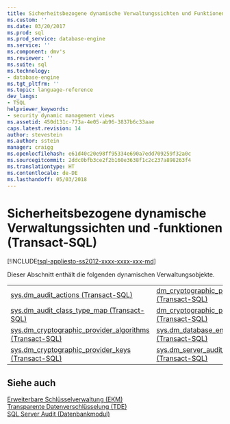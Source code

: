 ```yaml
---
title: Sicherheitsbezogene dynamische Verwaltungssichten und Funktionen (Transact-SQL) | Microsoft Docs
ms.custom: ''
ms.date: 03/20/2017
ms.prod: sql
ms.prod_service: database-engine
ms.service: ''
ms.component: dmv's
ms.reviewer: ''
ms.suite: sql
ms.technology:
- database-engine
ms.tgt_pltfrm: ''
ms.topic: language-reference
dev_langs:
- TSQL
helpviewer_keywords:
- security dynamic management views
ms.assetid: 450d131c-773a-4e05-ab96-3837b6c33aae
caps.latest.revision: 14
author: stevestein
ms.author: sstein
manager: craigg
ms.openlocfilehash: e61d40c20e98ff95334e690a7edd709259f32a0c
ms.sourcegitcommit: 2ddc0bfb3ce2f2b160e3638f1c2c237a898263f4
ms.translationtype: HT
ms.contentlocale: de-DE
ms.lasthandoff: 05/03/2018
---
```

# <a name="security-related-dynamic-management-views-and-functions-transact-sql"></a>Sicherheitsbezogene dynamische Verwaltungssichten und -funktionen (Transact-SQL)
[!INCLUDE[tsql-appliesto-ss2012-xxxx-xxxx-xxx-md](../../includes/tsql-appliesto-ss2012-xxxx-xxxx-xxx-md.md)]

  Dieser Abschnitt enthält die folgenden dynamischen Verwaltungsobjekte.  
  
|||  
|-|-|  
|[sys.dm_audit_actions &#40;Transact-SQL&#41;](../../relational-databases/system-dynamic-management-views/sys-dm-audit-actions-transact-sql.md)|[dm_cryptographic_provider_properties &#40;Transact-SQL&#41;](../../relational-databases/system-dynamic-management-views/sys-dm-cryptographic-provider-properties-transact-sql.md)|  
|[sys.dm_audit_class_type_map &#40;Transact-SQL&#41;](../../relational-databases/system-dynamic-management-views/sys-dm-audit-class-type-map-transact-sql.md)|[dm_cryptographic_provider_sessions &#40;Transact-SQL&#41;](../../relational-databases/system-dynamic-management-views/sys-dm-cryptographic-provider-sessions-transact-sql.md)|  
|[sys.dm_cryptographic_provider_algorithms &#40;Transact-SQL&#41;](../../relational-databases/system-dynamic-management-views/sys-dm-cryptographic-provider-algorithms-transact-sql.md)|[sys.dm_database_encryption_keys &#40;Transact-SQL&#41;](../../relational-databases/system-dynamic-management-views/sys-dm-database-encryption-keys-transact-sql.md)|  
|[sys.dm_cryptographic_provider_keys &#40;Transact-SQL&#41;](../../relational-databases/system-dynamic-management-views/sys-dm-cryptographic-provider-keys-transact-sql.md)|[sys.dm_server_audit_status &#40;Transact-SQL&#41;](../../relational-databases/system-dynamic-management-views/sys-dm-server-audit-status-transact-sql.md)|  
  
## <a name="see-also"></a>Siehe auch  
 [Erweiterbare Schlüsselverwaltung &#40;EKM&#41;](../../relational-databases/security/encryption/extensible-key-management-ekm.md)   
 [Transparente Datenverschlüsselung &#40;TDE&#41;](../../relational-databases/security/encryption/transparent-data-encryption.md)   
 [SQL Server Audit &#40;Datenbankmodul&#41;](../../relational-databases/security/auditing/sql-server-audit-database-engine.md)  
  
  
